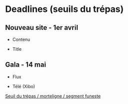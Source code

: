 # Deadlines (seuils du trépas)

## Nouveau site - 1er avril 

- Contenu

- Title

## Gala - 14 mai 

- Flux 

- Télé (Xibo)

[Seuil du trépas / morteligne / segment funeste](https://www.reddit.com/r/france/comments/g44r6t/pens%C3%A9e_sous_la_douche_dire_ligne_de_mort_au_lieu/?utm_source=share&utm_medium=web2x&context=3)
